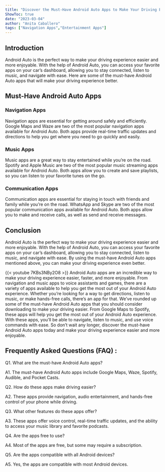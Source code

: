 ```yaml
---
title: "Discover the Must-Have Android Auto Apps to Make Your Driving Easier!"
ShowToc: true 
date: "2023-03-04"
author: "Anita Caballero" 
tags: ["Navigation Apps","Entertainment Apps"]
---
```

## Introduction

Android Auto is the perfect way to make your driving experience easier and more enjoyable. With the help of Android Auto, you can access your favorite apps on your car’s dashboard, allowing you to stay connected, listen to music, and navigate with ease. Here are some of the must-have Android Auto apps that will make your driving experience better. 

## Must-Have Android Auto Apps

### Navigation Apps 

Navigation apps are essential for getting around safely and efficiently. Google Maps and Waze are two of the most popular navigation apps available for Android Auto. Both apps provide real-time traffic updates and directions to help you get where you need to go quickly and easily. 

### Music Apps

Music apps are a great way to stay entertained while you’re on the road. Spotify and Apple Music are two of the most popular music streaming apps available for Android Auto. Both apps allow you to create and save playlists, so you can listen to your favorite tunes on the go. 

### Communication Apps

Communication apps are essential for staying in touch with friends and family while you’re on the road. WhatsApp and Skype are two of the most popular communication apps available for Android Auto. Both apps allow you to make and receive calls, as well as send and receive messages. 

## Conclusion

Android Auto is the perfect way to make your driving experience easier and more enjoyable. With the help of Android Auto, you can access your favorite apps on your car’s dashboard, allowing you to stay connected, listen to music, and navigate with ease. By using the must-have Android Auto apps mentioned above, you can make your driving experience even better.

{{< youtube 7KBs3NBy2O8 >}} 
Android Auto apps are an incredible way to make your driving experience easier, faster, and more enjoyable. From navigation and music apps to voice assistants and games, there are a variety of apps available to help you get the most out of your Android Auto experience. Whether you’re looking for a way to get directions, listen to music, or make hands-free calls, there’s an app for that. We’ve rounded up some of the must-have Android Auto apps that you should consider downloading to make your driving easier. From Google Maps to Spotify, these apps will help you get the most out of your Android Auto experience. With these apps, you’ll be able to navigate, listen to music, and use voice commands with ease. So don’t wait any longer, discover the must-have Android Auto apps today and make your driving experience easier and more enjoyable.

## Frequently Asked Questions (FAQ) :
Q1. What are the must-have Android Auto apps?

A1. The must-have Android Auto apps include Google Maps, Waze, Spotify, Audible, and Pocket Casts.

Q2. How do these apps make driving easier?

A2. These apps provide navigation, audio entertainment, and hands-free control of your phone while driving.

Q3. What other features do these apps offer?

A3. These apps offer voice control, real-time traffic updates, and the ability to access your music library and favorite podcasts.

Q4. Are the apps free to use?

A4. Most of the apps are free, but some may require a subscription.

Q5. Are the apps compatible with all Android devices?

A5. Yes, the apps are compatible with most Android devices.


